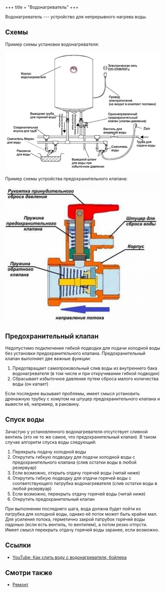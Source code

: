 +++
title = "Водонагреватель"
+++

Водонагреватель --- устройство для непрерывного нагрева воды.

## Схемы

Пример схемы установки водонагревателя:

![Пример схемы установки водонагревателя](Пример_схемы_установки_водонагревателя.jpg)

Пример схемы устройства предохранительного клапана:

![Пример схемы устройства предохранительного клапана](Пример_схемы_устройства_предохранительного_клапана.jpg)

## Предохранительный клапан

Недопустимо подключение гибкой подводки для подачи холодной воды без установки предохранительного клапана. Предохранительный клапан выполняет две важные функции:

1. Предотвращает самопроизвольный слив воды из внутреннего бака водонагревателя (в том числе и при откручивании гибкой подводки)
2. Сбрасывает избыточное давление путем сброса малого количества воды (он капает)

Если последнее вызывает проблемы, имеет смысл установить дренажную трубку с хомутом на штуцер предохранительного клапана и вывести её, например, в раковину.

## Спуск воды

Зачастую у установленного водонагревателя отсутствует сливной вентиль (это не то же самое, что предохранительный клапан). В таком случае алгоритм спуска воды следующий:

1. Перекрыть подачу холодной воды
2. Открутить гибкую подводку для подачи холодной воды с предохранительного клапана (слив остатки воды в любой резервуар)
3. Если возможно, открыть отдачу горячей воды (читай ниже)
4. Открутить гибкую подводку для отдачи горячей воды с соответствующего патрубка водонагревателя (слив остатки воды в любой резервуар)
5. Если возможно, перекрыть отдачу горячей воды (читай ниже) 
6. Открутить предохранительный клапан

При выполнении последнего шага, вода должна будет пойти из патрубка для холодной воды, однако её поток может быть крайне мал. Для усиления потока, герметично закрой патрубок горячей воды ладонью (если есть вентиль, то вентилем), а потом резко отпусти. Имеет смысл перекрыть отдачу горячей воды заранее, если возможно. 

## Ссылки

- [YouTube: Как слить воду с водонагревателя, бойлера](https://www.youtube.com/watch?v=MlFSoOHmIfM)

## Смотри также

- [Ремонт](@/notes/Ремонт.md)
